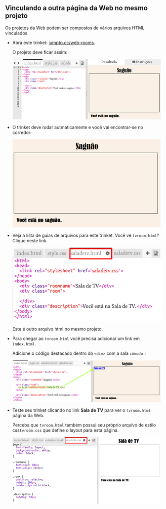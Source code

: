 ## Vinculando a outra página da Web no mesmo projeto

Os projetos da Web podem ser compostos de vários arquivos HTML vinculados.

+ Abra este trinket: <a href="http://jumpto.cc/web-rooms" target="_blank">jumpto.cc/web-rooms</a>.
    
    O projeto deve ficar assim:
    
    ![captura de tela](images/rooms-starter.png)

+ O trinket deve rodar autmaticamente e você vai encontrar-se no corredor:
    
    ![captura de tela](images/rooms-hall-start.png)

+ Veja a lista de guias de arquivos para este trinket. Você vê `tvroom.html`? Clique neste link.
    
    ![captura de tela](images/rooms-tvroom-html.png)
    
    Este é outro arquivo html no mesmo projeto.

+ Para chegar ao `tvroom.html` você precisa adicionar um link em `index.html`.
    
    Adicione o código destacado dentro do `<div>` com a sala `cômodo `:
    
    ![screenshot](images/rooms-link-tvroom.png)

+ Teste seu trinket clicando no link **Sala de TV** para ver o `tvroom.html` página da Web.
    
    Perceba que `tvroom.html` também possui seu próprio arquivo de estilo css`tvroom.css` que define o layout para esta página.
    
    ![screenshot](images/rooms-tvroom-unstyled.png)